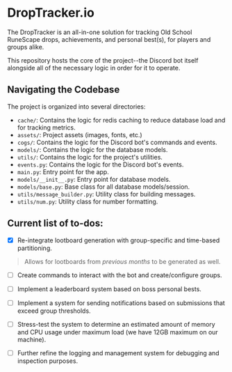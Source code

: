 
# DropTracker.io

The DropTracker is an all-in-one solution for tracking Old School RuneScape drops, achievements, and personal best(s), for players and groups alike.

This repository hosts the core of the project--the Discord bot itself alongside all of the necessary logic in order for it to operate.

## Navigating the Codebase

The project is organized into several directories:

- `cache/`: Contains the logic for redis caching to reduce database load and for tracking metrics.
- `assets/`: Project assets (images, fonts, etc.)
- `cogs/`: Contains the logic for the Discord bot's commands and events.
- `models/`: Contains the logic for the database models.
- `utils/`: Contains the logic for the project's utilities.
- `events.py`: Contains the logic for the Discord bot's events.
- `main.py`: Entry point for the app.
- `models/__init__.py`: Entry point for database models.
- `models/base.py`: Base class for all database models/session.
- `utils/message_builder.py`: Utility class for building messages.
- `utils/num.py`: Utility class for number formatting.

## Current list of to-dos:

- [x] Re-integrate lootboard generation with group-specific and time-based partitioning.
> Allows for lootboards from *previous months* to be generated as well.
- [ ] Create commands to interact with the bot and create/configure groups.
- [ ] Implement a leaderboard system based on boss personal bests.
- [ ] Implement a system for sending notifications based on submissions that exceed group thresholds.
- [ ] Stress-test the system to determine an estimated amount of memory and CPU usage under maximum load (we have 12GB maximum on our machine).
- [ ] Further refine the logging and management system for debugging and inspection purposes.

